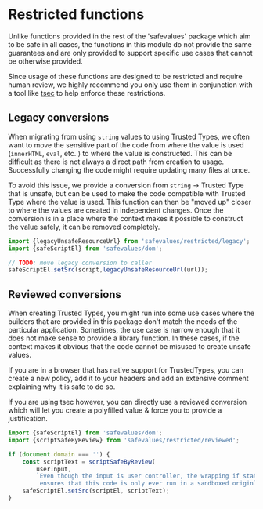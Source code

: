 # Restricted functions

Unlike functions provided in the rest of the 'safevalues' package which aim to
be safe in all cases, the functions in this module do not provide the same
guarantees and are only provided to support specific use cases that cannot be
otherwise provided.

Since usage of these functions are designed to be restricted and require human
review, we highly recommend you only use them in conjunction with a tool like
[tsec](https://github.com/google/tsec) to help enforce these restrictions.

## Legacy conversions

When migrating from using `string` values to using Trusted Types, we often want
to move the sensitive part of the code from where the value is used
(`innerHTML`, `eval`, etc..) to where the value is constructed. This can be
difficult as there is not always a direct path from creation to usage.
Successfully changing the code might require updating many files at once.

To avoid this issue, we provide a conversion from `string` -> Trusted Type that
is unsafe, but can be used to make the code compatible with Trusted Type where
the value is used. This function can then be "moved up" closer to where the
values are created in independent changes. Once the conversion is in a place
where the context makes it possible to construct the value safely, it can be
removed completely.

```typescript
import {legacyUnsafeResourceUrl} from 'safevalues/restricted/legacy';
import {safeScriptEl} from 'safevalues/dom';

// TODO: move legacy conversion to caller
safeScriptEl.setSrc(script,legacyUnsafeResourceUrl(url));
```

## Reviewed conversions

When creating Trusted Types, you might run into some use cases where the
builders that are provided in this package don't match the needs of the
particular application. Sometimes, the use case is narrow enough that it does
not make sense to provide a library function. In these cases, if the context
makes it obvious that the code cannot be misused to create unsafe values.

If you are in a browser that has native support for TrustedTypes, you can create
a new policy, add it to your headers and add an extensive comment explaining why
it is safe to do so.

If you are using tsec however, you can directly use a reviewed conversion which
will let you create a polyfilled value & force you to provide a justification.

```typescript
import {safeScriptEl} from 'safevalues/dom';
import {scriptSafeByReview} from 'safevalues/restricted/reviewed';

if (document.domain === '') {
    const scriptText = scriptSafeByReview(
        userInput,
        `Even though the input is user controller, the wrapping if statement
         ensures that this code is only ever run in a sandboxed origin`);
    safeScriptEl.setSrc(scriptEl, scriptText);
}
```
